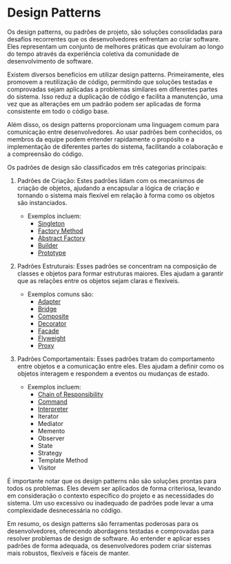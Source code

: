 # Design Patterns

Os design patterns, ou padrões de projeto, são soluções consolidadas para desafios recorrentes que os desenvolvedores enfrentam ao criar software. Eles representam um conjunto de melhores práticas que evoluíram ao longo do tempo através da experiência coletiva da comunidade de desenvolvimento de software.

Existem diversos benefícios em utilizar design patterns. Primeiramente, eles promovem a reutilização de código, permitindo que soluções testadas e comprovadas sejam aplicadas a problemas similares em diferentes partes do sistema. Isso reduz a duplicação de código e facilita a manutenção, uma vez que as alterações em um padrão podem ser aplicadas de forma consistente em todo o código base.

Além disso, os design patterns proporcionam uma linguagem comum para comunicação entre desenvolvedores. Ao usar padrões bem conhecidos, os membros da equipe podem entender rapidamente o propósito e a implementação de diferentes partes do sistema, facilitando a colaboração e a compreensão do código.

Os padrões de design são classificados em três categorias principais:

1. Padrões de Criação: Estes padrões lidam com os mecanismos de criação de objetos, ajudando a encapsular a lógica de criação e tornando o sistema mais flexível em relação à forma como os objetos são instanciados.
   - Exemplos incluem:
      - [Singleton](/singleton.js)
      - [Factory Method](/factory.js)
      - [Abstract Factory](/abstractFactory.js)
      - [Builder](/builder.js)
      - [Prototype](/prototype.js)

2. Padrões Estruturais: Esses padrões se concentram na composição de classes e objetos para formar estruturas maiores. Eles ajudam a garantir que as relações entre os objetos sejam claras e flexíveis.
   - Exemplos comuns são:
      - [Adapter](/adapter.js)
      - [Bridge](/bridge.js)
      - [Composite](/composite.js)
      - [Decorator](/decorator.js)
      - [Facade](/facade.js)
      - [Flyweight](/flyweight.js)
      - [Proxy](/proxy.js)
  
3. Padrões Comportamentais: Esses padrões tratam do comportamento entre objetos e a comunicação entre eles. Eles ajudam a definir como os objetos interagem e respondem a eventos ou mudanças de estado.
   - Exemplos incluem:
      - [Chain of Responsibility](/chainsOfResponsability.js)
      - [Command](/command.js)
      - [Interpreter](/interpreter.js)
      - Iterator
      - Mediator
      - Memento
      - Observer
      - State
      - Strategy
      - Template Method
      - Visitor

É importante notar que os design patterns não são soluções prontas para todos os problemas. Eles devem ser aplicados de forma criteriosa, levando em consideração o contexto específico do projeto e as necessidades do sistema. Um uso excessivo ou inadequado de padrões pode levar a uma complexidade desnecessária no código.

Em resumo, os design patterns são ferramentas poderosas para os desenvolvedores, oferecendo abordagens testadas e comprovadas para resolver problemas de design de software. Ao entender e aplicar esses padrões de forma adequada, os desenvolvedores podem criar sistemas mais robustos, flexíveis e fáceis de manter.

